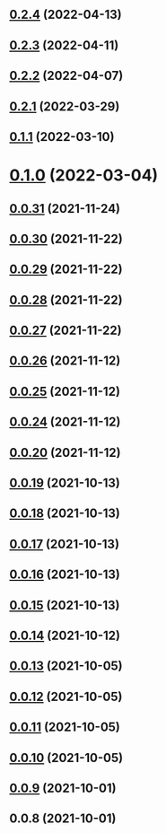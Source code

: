 ## [0.2.4](https://github.com/macramejs/admin/compare/v0.2.3...v0.2.4) (2022-04-13)



## [0.2.3](https://github.com/macramejs/admin/compare/v0.2.2...v0.2.3) (2022-04-11)



## [0.2.2](https://github.com/macramejs/admin/compare/v0.2.1...v0.2.2) (2022-04-07)



## [0.2.1](https://github.com/macramejs/admin/compare/v0.1.1...v0.2.1) (2022-03-29)



## [0.1.1](https://github.com/macramejs/admin/compare/v0.1.0...v0.1.1) (2022-03-10)



# [0.1.0](https://github.com/macramejs/admin/compare/v0.0.31...v0.1.0) (2022-03-04)



## [0.0.31](https://github.com/macramejs/admin/compare/v0.0.30...v0.0.31) (2021-11-24)



## [0.0.30](https://github.com/macramejs/admin/compare/v0.0.29...v0.0.30) (2021-11-22)



## [0.0.29](https://github.com/macramejs/admin/compare/v0.0.28...v0.0.29) (2021-11-22)



## [0.0.28](https://github.com/macramejs/admin/compare/v0.0.27...v0.0.28) (2021-11-22)



## [0.0.27](https://github.com/macramejs/admin/compare/v0.0.26...v0.0.27) (2021-11-22)



## [0.0.26](https://github.com/macramejs/admin/compare/v0.0.25...v0.0.26) (2021-11-12)



## [0.0.25](https://github.com/macramejs/admin/compare/v0.0.24...v0.0.25) (2021-11-12)



## [0.0.24](https://github.com/macramejs/admin/compare/v0.0.20...v0.0.24) (2021-11-12)



## [0.0.20](https://github.com/macramejs/admin/compare/v0.0.19...v0.0.20) (2021-11-12)



## [0.0.19](https://github.com/macramejs/admin/compare/v0.0.18...v0.0.19) (2021-10-13)



## [0.0.18](https://github.com/macramejs/admin/compare/v0.0.17...v0.0.18) (2021-10-13)



## [0.0.17](https://github.com/macramejs/admin/compare/v0.0.16...v0.0.17) (2021-10-13)



## [0.0.16](https://github.com/macramejs/admin/compare/v0.0.15...v0.0.16) (2021-10-13)



## [0.0.15](https://github.com/macramejs/admin/compare/v0.0.14...v0.0.15) (2021-10-13)



## [0.0.14](https://github.com/macramejs/admin/compare/v0.0.13...v0.0.14) (2021-10-12)



## [0.0.13](https://github.com/macramejs/admin/compare/v0.0.12...v0.0.13) (2021-10-05)



## [0.0.12](https://github.com/macramejs/admin/compare/v0.0.11...v0.0.12) (2021-10-05)



## [0.0.11](https://github.com/macramejs/admin/compare/v0.0.10...v0.0.11) (2021-10-05)



## [0.0.10](https://github.com/macramejs/admin/compare/v0.0.9...v0.0.10) (2021-10-05)



## [0.0.9](https://github.com/macramejs/admin/compare/v0.0.8...v0.0.9) (2021-10-01)



## 0.0.8 (2021-10-01)



